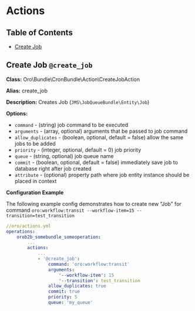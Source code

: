 Actions
=========

Table of Contents
-----------------
 - [Create Job](#create-job)

Create Job `@create_job`
------------------------------------

**Class:** Oro\Bundle\CronBundle\Action\CreateJobAction

**Alias:** create_job

**Description:** Creates Job (`JMS\JobQueueBundle\Entity\Job`)

**Options:**
 - `command` - (string) job command to be executed
 - `arguments` - (array, optional) arguments that be passed to job command
 - `allow_duplicates` - (boolean, optional, default = false) allow the same jobs to be added
 - `priority` - (integer, optional, default = 0) job priority
 - `queue` - (string, optional) job queue name
 - `commit` - (boolean, optional, default = false) immediately save job to database right after job created
 - `attribute` - (optional) property path where job entity instance should be placed in context


**Configuration Example**

The following example config demonstrates how to create new "Job" for command
   `oro:workflow:transit --workflow-item=15 --transition=test_transition`

```yml
//oro/actions.yml
operations:
    orob2b_somebundle_someoperation:
        ...
        actions:
            ...
            - '@create_job':
                command: 'oro:workflow:transit'
                arguments:
                    '--workflow-item': 15
                    '--transition': test_transition
                allow_duplicates: true
                commit: true
                priority: 5
                queue: 'my_queue'
```
